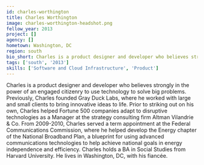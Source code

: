 ```yaml
---
id: charles-worthington
title: Charles Worthington
image: charles-worthington-headshot.png
fellow_year: 2013
project: []
agency: []
hometown: Washington, DC
region: south
bio_short: Charles is a product designer and developer who believes strongly in the power of an engaged citizenry to use technology to solve big problems.
tags: ['south', '2013']
skills: ['Software and Cloud Infrastructure', 'Product']
---
```


Charles is a product designer and developer who believes strongly in the power of an engaged citizenry to use technology to solve big problems.  Previously, Charles founded Gray Duck Labs, where he worked with large and small clients to bring innovative ideas to life.  Prior to striking out on his own, Charles helped Fortune 500 companies adapt to disruptive technologies as a Manager at the strategy consulting firm Altman Vilandrie & Co.  From 2009-2010, Charles served a term appointment at the Federal Communications Commission, where he helped develop the Energy chapter of the National Broadband Plan, a blueprint for using advanced communications technologies to help achieve national goals in energy independence and efficiency.  Charles holds a BA in Social Studies from Harvard University.  He lives in Washington, DC, with his fiancée.
